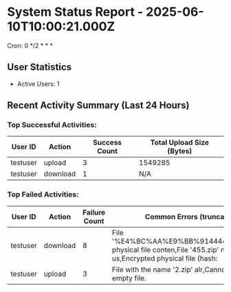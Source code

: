 # System Status Report - 2025-06-10T10:00:21.000Z

Cron: 0 */2 * * *

## User Statistics
- Active Users: 1

## Recent Activity Summary (Last 24 Hours)
### Top Successful Activities:
| User ID        | Action   | Success Count | Total Upload Size (Bytes) |
|----------------|----------|---------------|---------------------------|
| testuser       | upload   | 3             | 1549285                   |
| testuser       | download | 1             | N/A                       |

### Top Failed Activities:
| User ID        | Action   | Failure Count | Common Errors (truncated)    |
|----------------|----------|---------------|------------------------------|
| testuser       | download | 8             | File '%E4%BC%AA%E9%BB%91444444,Encrypted physical file conten,File '455.zip' not found in us,Encrypted physical file (hash: |
| testuser       | upload   | 3             | File with the name '2.zip' alr,Cannot upload an empty file. |

